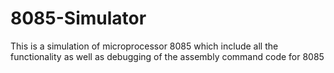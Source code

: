 # 8085-Simulator
This is a simulation of microprocessor 8085 which include all the functionality as well as debugging of the assembly command code for 8085
